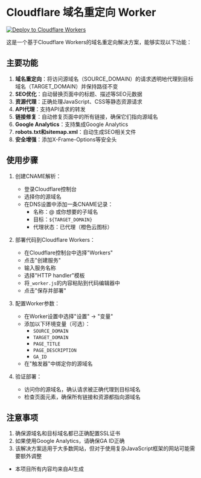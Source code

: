 # Cloudflare 域名重定向 Worker
[![Deploy to Cloudflare Workers](https://deploy.workers.cloudflare.com/button)](https://deploy.workers.cloudflare.com/?url=https://github.com/kzfidx/cloudflare-redirect/worker)

这是一个基于Cloudflare Workers的域名重定向解决方案，能够实现以下功能：
## 主要功能

1. **域名重定向**：将访问源域名（SOURCE_DOMAIN）的请求透明地代理到目标域名（TARGET_DOMAIN）并保持路径不变
2. **SEO优化**：自动替换页面中的标题、描述等SEO元数据
3. **资源代理**：正确处理JavaScript、CSS等静态资源请求
4. **API代理**：支持API请求的转发
5. **链接修复**：自动修复页面中的所有链接，确保它们指向源域名
6. **Google Analytics**：支持集成Google Analytics
7. **robots.txt和sitemap.xml**：自动生成SEO相关文件
8. **安全增强**：添加X-Frame-Options等安全头

## 使用步骤

1. 创建CNAME解析：
   - 登录Cloudflare控制台
   - 选择你的源域名
   - 在DNS设置中添加一条CNAME记录：
     - 名称：@ 或你想要的子域名
     - 目标：`${TARGET_DOMAIN}`
     - 代理状态：已代理（橙色云图标）

2. 部署代码到Cloudflare Workers：
   - 在Cloudflare控制台中选择"Workers"
   - 点击"创建服务"
   - 输入服务名称
   - 选择"HTTP handler"模板
   - 将`_worker.js`的内容粘贴到代码编辑器中
   - 点击"保存并部署"

3. 配置Worker参数：
   - 在Worker设置中选择"设置" -> "变量"
   - 添加以下环境变量（可选）：
     - `SOURCE_DOMAIN`
     - `TARGET_DOMAIN`
     - `PAGE_TITLE`
     - `PAGE_DESCRIPTION`
     - `GA_ID`
   - 在"触发器"中绑定你的源域名

4. 验证部署：
   - 访问你的源域名，确认请求被正确代理到目标域名
   - 检查页面元素，确保所有链接和资源都指向源域名


## 注意事项

1. 确保源域名和目标域名都已正确配置SSL证书
2. 如果使用Google Analytics，请确保GA ID正确
3. 该解决方案适用于大多数网站，但对于使用复杂JavaScript框架的网站可能需要额外调整

* 本项目所有内容均来自AI生成
